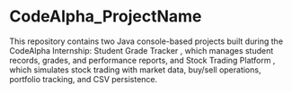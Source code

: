 # CodeAlpha_ProjectName
This repository contains two Java console-based projects built during the CodeAlpha Internship: Student Grade Tracker , which manages student records, grades, and performance reports, and Stock Trading Platform , which simulates stock trading with market data, buy/sell operations, portfolio tracking, and CSV persistence.
